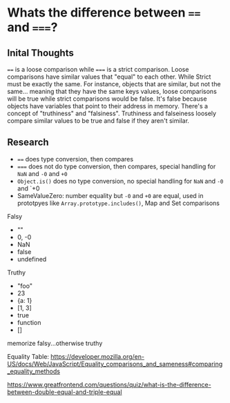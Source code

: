 # Whats the difference between `==` and `===`?

## Inital Thoughts

`==` is a loose comparison while `===` is a strict comparison. Loose comparisons have similar values that "equal" to each other. While Strict must be exactly the same. For instance, objects that are similar, but not the same... meaning that they have the same keys values, loose comparisons will be true while strict comparisons would be false. It's false because objects have variables that point to their address in memory. There's a concept of "truthiness" and "falsiness". Truthiness and falseiness loosely compare similar values to be true and false if they aren't similar.

## Research

- `==` does type conversion, then compares
- `===` does not do type conversion, then compares, special handling for `NaN` and `-0` and `+0`
- `Object.is()` does no type conversion, no special handling for `NaN` and `-0` and `+0
- SameValueZero: number equality but `-0` and `+0` are equal, used in prototpyes like `Array.prototype.includes()`, Map and Set comparisons

Falsy
- ""
- 0, -0
- NaN
- false
- undefined

Truthy
- "foo"
- 23
- {a: 1}
- [1, 3]
- true
- function
- []

memorize falsy...otherwise truthy

Equality Table:
https://developer.mozilla.org/en-US/docs/Web/JavaScript/Equality_comparisons_and_sameness#comparing_equality_methods

https://www.greatfrontend.com/questions/quiz/what-is-the-difference-between-double-equal-and-triple-equal
